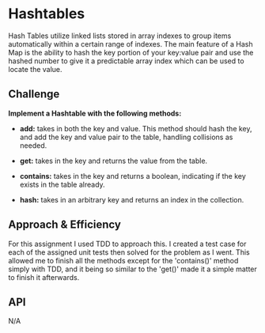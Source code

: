 # Hashtables

Hash Tables utilize linked lists stored in array indexes to group items automatically within a certain range of indexes. The main feature of a Hash Map is the ability to hash the key portion of your key:value pair and use the hashed number to give it a predictable array index which can be used to locate the value.

## Challenge

**Implement a Hashtable with the following methods:**

- **add:** takes in both the key and value. This method should hash the key, and add the key and value pair to the table, handling collisions as needed.

- **get:** takes in the key and returns the value from the table.

- **contains:**  takes in the key and returns a boolean, indicating if the key exists in the table already.

- **hash:** takes in an arbitrary key and returns an index in the collection.

## Approach & Efficiency

For this assignment I used TDD to approach this. I created a test case for each of the assigned unit tests then solved for the problem as I went. This allowed me to finish all the methods except for the 'contains()' method simply with TDD, and it being so similar to the 'get()' made it a simple matter to finish it afterwards.

## API

N/A